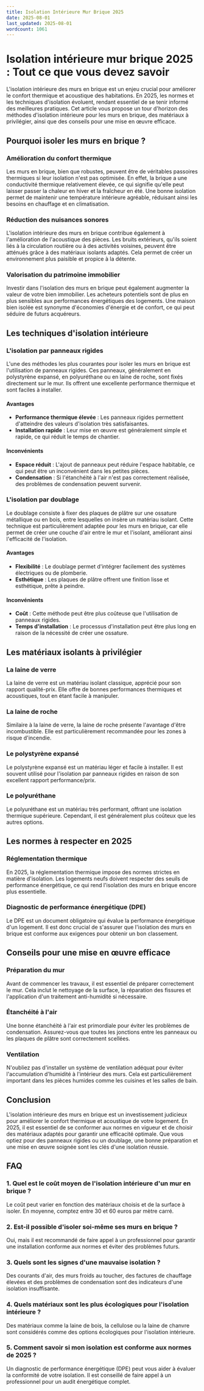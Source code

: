 ```yaml
---
title: Isolation Intérieure Mur Brique 2025
date: 2025-08-01
last_updated: 2025-08-01
wordcount: 1061
---
```


# Isolation intérieure mur brique 2025 : Tout ce que vous devez savoir

L'isolation intérieure des murs en brique est un enjeu crucial pour améliorer le confort thermique et acoustique des habitations. En 2025, les normes et les techniques d'isolation évoluent, rendant essentiel de se tenir informé des meilleures pratiques. Cet article vous propose un tour d'horizon des méthodes d'isolation intérieure pour les murs en brique, des matériaux à privilégier, ainsi que des conseils pour une mise en œuvre efficace.

## Pourquoi isoler les murs en brique ?

### Amélioration du confort thermique

Les murs en brique, bien que robustes, peuvent être de véritables passoires thermiques si leur isolation n'est pas optimisée. En effet, la brique a une conductivité thermique relativement élevée, ce qui signifie qu'elle peut laisser passer la chaleur en hiver et la fraîcheur en été. Une bonne isolation permet de maintenir une température intérieure agréable, réduisant ainsi les besoins en chauffage et en climatisation.

### Réduction des nuisances sonores

L'isolation intérieure des murs en brique contribue également à l'amélioration de l'acoustique des pièces. Les bruits extérieurs, qu'ils soient liés à la circulation routière ou à des activités voisines, peuvent être atténués grâce à des matériaux isolants adaptés. Cela permet de créer un environnement plus paisible et propice à la détente.

### Valorisation du patrimoine immobilier

Investir dans l'isolation des murs en brique peut également augmenter la valeur de votre bien immobilier. Les acheteurs potentiels sont de plus en plus sensibles aux performances énergétiques des logements. Une maison bien isolée est synonyme d'économies d'énergie et de confort, ce qui peut séduire de futurs acquéreurs.

## Les techniques d'isolation intérieure

### L'isolation par panneaux rigides

L'une des méthodes les plus courantes pour isoler les murs en brique est l'utilisation de panneaux rigides. Ces panneaux, généralement en polystyrène expansé, en polyuréthane ou en laine de roche, sont fixés directement sur le mur. Ils offrent une excellente performance thermique et sont faciles à installer.

#### Avantages

- **Performance thermique élevée** : Les panneaux rigides permettent d'atteindre des valeurs d'isolation très satisfaisantes.
- **Installation rapide** : Leur mise en œuvre est généralement simple et rapide, ce qui réduit le temps de chantier.

#### Inconvénients

- **Espace réduit** : L'ajout de panneaux peut réduire l'espace habitable, ce qui peut être un inconvénient dans les petites pièces.
- **Condensation** : Si l'étanchéité à l'air n'est pas correctement réalisée, des problèmes de condensation peuvent survenir.

### L'isolation par doublage

Le doublage consiste à fixer des plaques de plâtre sur une ossature métallique ou en bois, entre lesquelles on insère un matériau isolant. Cette technique est particulièrement adaptée pour les murs en brique, car elle permet de créer une couche d'air entre le mur et l'isolant, améliorant ainsi l'efficacité de l'isolation.

#### Avantages

- **Flexibilité** : Le doublage permet d'intégrer facilement des systèmes électriques ou de plomberie.
- **Esthétique** : Les plaques de plâtre offrent une finition lisse et esthétique, prête à peindre.

#### Inconvénients

- **Coût** : Cette méthode peut être plus coûteuse que l'utilisation de panneaux rigides.
- **Temps d'installation** : Le processus d'installation peut être plus long en raison de la nécessité de créer une ossature.

## Les matériaux isolants à privilégier

### La laine de verre

La laine de verre est un matériau isolant classique, apprécié pour son rapport qualité-prix. Elle offre de bonnes performances thermiques et acoustiques, tout en étant facile à manipuler.

### La laine de roche

Similaire à la laine de verre, la laine de roche présente l'avantage d'être incombustible. Elle est particulièrement recommandée pour les zones à risque d'incendie.

### Le polystyrène expansé

Le polystyrène expansé est un matériau léger et facile à installer. Il est souvent utilisé pour l'isolation par panneaux rigides en raison de son excellent rapport performance/prix.

### Le polyuréthane

Le polyuréthane est un matériau très performant, offrant une isolation thermique supérieure. Cependant, il est généralement plus coûteux que les autres options.

## Les normes à respecter en 2025

### Réglementation thermique

En 2025, la réglementation thermique impose des normes strictes en matière d'isolation. Les logements neufs doivent respecter des seuils de performance énergétique, ce qui rend l'isolation des murs en brique encore plus essentielle.

### Diagnostic de performance énergétique (DPE)

Le DPE est un document obligatoire qui évalue la performance énergétique d'un logement. Il est donc crucial de s'assurer que l'isolation des murs en brique est conforme aux exigences pour obtenir un bon classement.

## Conseils pour une mise en œuvre efficace

### Préparation du mur

Avant de commencer les travaux, il est essentiel de préparer correctement le mur. Cela inclut le nettoyage de la surface, la réparation des fissures et l'application d'un traitement anti-humidité si nécessaire.

### Étanchéité à l'air

Une bonne étanchéité à l'air est primordiale pour éviter les problèmes de condensation. Assurez-vous que toutes les jonctions entre les panneaux ou les plaques de plâtre sont correctement scellées.

### Ventilation

N'oubliez pas d'installer un système de ventilation adéquat pour éviter l'accumulation d'humidité à l'intérieur des murs. Cela est particulièrement important dans les pièces humides comme les cuisines et les salles de bain.

## Conclusion

L'isolation intérieure des murs en brique est un investissement judicieux pour améliorer le confort thermique et acoustique de votre logement. En 2025, il est essentiel de se conformer aux normes en vigueur et de choisir des matériaux adaptés pour garantir une efficacité optimale. Que vous optiez pour des panneaux rigides ou un doublage, une bonne préparation et une mise en œuvre soignée sont les clés d'une isolation réussie.

## FAQ

### 1. Quel est le coût moyen de l'isolation intérieure d'un mur en brique ?

Le coût peut varier en fonction des matériaux choisis et de la surface à isoler. En moyenne, comptez entre 30 et 60 euros par mètre carré.

### 2. Est-il possible d'isoler soi-même ses murs en brique ?

Oui, mais il est recommandé de faire appel à un professionnel pour garantir une installation conforme aux normes et éviter des problèmes futurs.

### 3. Quels sont les signes d'une mauvaise isolation ?

Des courants d'air, des murs froids au toucher, des factures de chauffage élevées et des problèmes de condensation sont des indicateurs d'une isolation insuffisante.

### 4. Quels matériaux sont les plus écologiques pour l'isolation intérieure ?

Des matériaux comme la laine de bois, la cellulose ou la laine de chanvre sont considérés comme des options écologiques pour l'isolation intérieure.

### 5. Comment savoir si mon isolation est conforme aux normes de 2025 ?

Un diagnostic de performance énergétique (DPE) peut vous aider à évaluer la conformité de votre isolation. Il est conseillé de faire appel à un professionnel pour un audit énergétique complet.